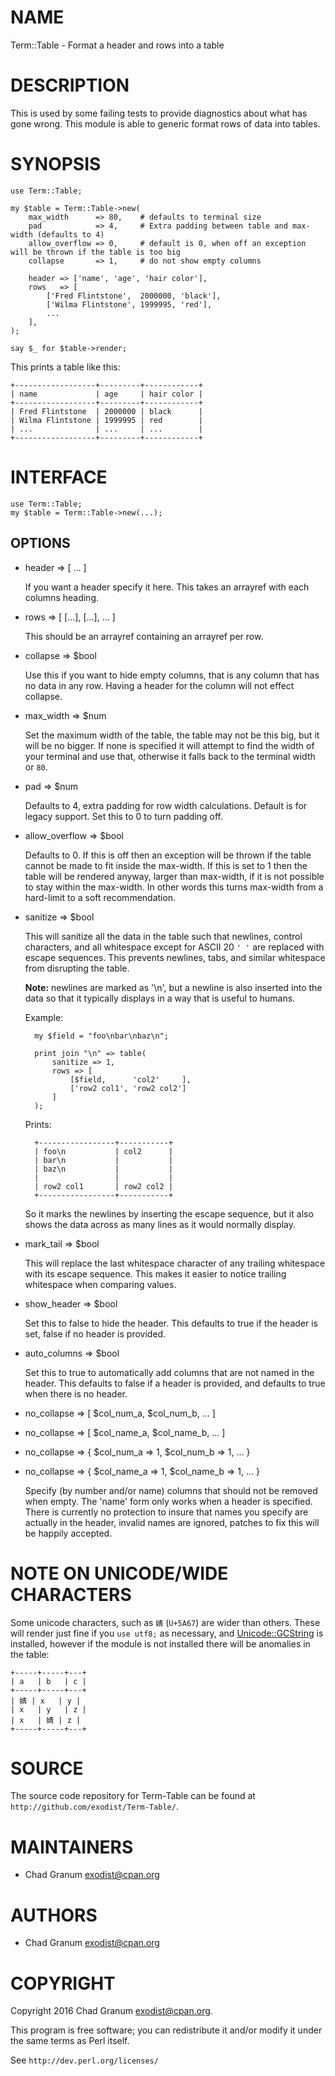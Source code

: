 # NAME

Term::Table - Format a header and rows into a table

# DESCRIPTION

This is used by some failing tests to provide diagnostics about what has gone
wrong. This module is able to generic format rows of data into tables.

# SYNOPSIS

    use Term::Table;

    my $table = Term::Table->new(
        max_width      => 80,    # defaults to terminal size
        pad            => 4,     # Extra padding between table and max-width (defaults to 4)
        allow_overflow => 0,     # default is 0, when off an exception will be thrown if the table is too big
        collapse       => 1,     # do not show empty columns

        header => ['name', 'age', 'hair color'],
        rows   => [
            ['Fred Flintstone',  2000000, 'black'],
            ['Wilma Flintstone', 1999995, 'red'],
            ...
        ],
    );

    say $_ for $table->render;

This prints a table like this:

    +------------------+---------+------------+
    | name             | age     | hair color |
    +------------------+---------+------------+
    | Fred Flintstone  | 2000000 | black      |
    | Wilma Flintstone | 1999995 | red        |
    | ...              | ...     | ...        |
    +------------------+---------+------------+

# INTERFACE

    use Term::Table;
    my $table = Term::Table->new(...);

## OPTIONS

- header => \[ ... \]

    If you want a header specify it here. This takes an arrayref with each columns
    heading.

- rows => \[ \[...\], \[...\], ... \]

    This should be an arrayref containing an arrayref per row.

- collapse => $bool

    Use this if you want to hide empty columns, that is any column that has no data
    in any row. Having a header for the column will not effect collapse.

- max\_width => $num

    Set the maximum width of the table, the table may not be this big, but it will
    be no bigger. If none is specified it will attempt to find the width of your
    terminal and use that, otherwise it falls back to the terminal width or `80`.

- pad => $num

    Defaults to 4, extra padding for row width calculations. Default is for legacy
    support. Set this to 0 to turn padding off.

- allow\_overflow => $bool

    Defaults to 0. If this is off then an exception will be thrown if the table
    cannot be made to fit inside the max-width. If this is set to 1 then the table
    will be rendered anyway, larger than max-width, if it is not possible to stay
    within the max-width. In other words this turns max-width from a hard-limit to
    a soft recommendation.

- sanitize => $bool

    This will sanitize all the data in the table such that newlines, control
    characters, and all whitespace except for ASCII 20 `' '` are replaced with
    escape sequences. This prevents newlines, tabs, and similar whitespace from
    disrupting the table.

    **Note:** newlines are marked as '\\n', but a newline is also inserted into the
    data so that it typically displays in a way that is useful to humans.

    Example:

        my $field = "foo\nbar\nbaz\n";

        print join "\n" => table(
            sanitize => 1,
            rows => [
                [$field,      'col2'     ],
                ['row2 col1', 'row2 col2']
            ]
        );

    Prints:

        +-----------------+-----------+
        | foo\n           | col2      |
        | bar\n           |           |
        | baz\n           |           |
        |                 |           |
        | row2 col1       | row2 col2 |
        +-----------------+-----------+

    So it marks the newlines by inserting the escape sequence, but it also shows
    the data across as many lines as it would normally display.

- mark\_tail => $bool

    This will replace the last whitespace character of any trailing whitespace with
    its escape sequence. This makes it easier to notice trailing whitespace when
    comparing values.

- show\_header => $bool

    Set this to false to hide the header. This defaults to true if the header is
    set, false if no header is provided.

- auto\_columns => $bool

    Set this to true to automatically add columns that are not named in the header.
    This defaults to false if a header is provided, and defaults to true when there
    is no header.

- no\_collapse => \[ $col\_num\_a, $col\_num\_b, ... \]
- no\_collapse => \[ $col\_name\_a, $col\_name\_b, ... \]
- no\_collapse => { $col\_num\_a => 1, $col\_num\_b => 1, ... }
- no\_collapse => { $col\_name\_a => 1, $col\_name\_b => 1, ... }

    Specify (by number and/or name) columns that should not be removed when empty.
    The 'name' form only works when a header is specified. There is currently no
    protection to insure that names you specify are actually in the header, invalid
    names are ignored, patches to fix this will be happily accepted.

# NOTE ON UNICODE/WIDE CHARACTERS

Some unicode characters, such as `婧` (`U+5A67`) are wider than others. These
will render just fine if you `use utf8;` as necessary, and
[Unicode::GCString](https://metacpan.org/pod/Unicode%3A%3AGCString) is installed, however if the module is not installed there
will be anomalies in the table:

    +-----+-----+---+
    | a   | b   | c |
    +-----+-----+---+
    | 婧 | x   | y |
    | x   | y   | z |
    | x   | 婧 | z |
    +-----+-----+---+

# SOURCE

The source code repository for Term-Table can be found at
`http://github.com/exodist/Term-Table/`.

# MAINTAINERS

- Chad Granum <exodist@cpan.org>

# AUTHORS

- Chad Granum <exodist@cpan.org>

# COPYRIGHT

Copyright 2016 Chad Granum <exodist@cpan.org>.

This program is free software; you can redistribute it and/or
modify it under the same terms as Perl itself.

See `http://dev.perl.org/licenses/`
